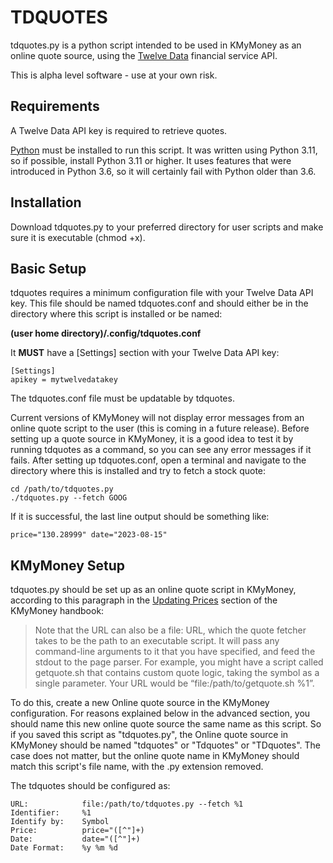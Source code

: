 # TDQUOTES
tdquotes.py is a python script intended to be used in KMyMoney as an online quote source, using the [Twelve Data](https://twelvedata.com/) financial service API.

This is alpha level software - use at your own risk.

## Requirements
A Twelve Data API key is required to retrieve quotes.  

[Python](https://www.python.org/) must be installed to run this script. It was written using Python 3.11, so if possible, install Python 3.11 or higher.  It uses features that were introduced in Python 3.6, so it will certainly fail with Python older than 3.6.

## Installation
Download tdquotes.py to your preferred directory for user scripts and make sure it is executable (chmod +x).

## Basic Setup
tdquotes requires a minimum configuration file with your Twelve Data API key. This file should be named tdquotes.conf and should either be in the directory where this script is installed or be named:

**(user home directory)/.config/tdquotes.conf** 

It **MUST** have a [Settings] section with your Twelve Data API key:

```
[Settings] 
apikey = mytwelvedatakey
```
The tdquotes.conf file must be updatable by tdquotes.

Current versions of KMyMoney will not display error messages from an online quote script to the user (this is coming in a future release). Before setting up a quote source in KMyMoney, it is a good idea to test it by running tdquotes as a command, so you can see any error messages if it fails. After setting up tdquotes.conf, open a terminal and navigate to the directory where this is installed and try to fetch a stock quote:

```
cd /path/to/tdquotes.py
./tdquotes.py --fetch GOOG
```
If it is successful, the last line output should be something like:

```
price="130.28999" date="2023-08-15"
```

## KMyMoney Setup
tdquotes.py should be set up as an online quote script in KMyMoney, according to this paragraph in the [Updating Prices](https://docs.kde.org/stable5/en/kmymoney/kmymoney/details.investments.prices.html#details.investments.onlinequotes) section of the KMyMoney handbook:

> Note that the URL can also be a file: URL, which the quote fetcher takes to be the path to an executable script. It will pass any command-line arguments to it that you have specified, and feed the stdout to the page parser. For example, you might have a script called getquote.sh that contains custom quote logic, taking the symbol as a single parameter. Your URL would be “file:/path/to/getquote.sh %1”.

To do this, create a new Online quote source in the KMyMoney configuration.  For reasons explained below in the advanced section, you should name this new online quote source the same name as this script. So if you saved this script as "tdquotes.py", the Online quote source in KMyMoney should be named "tdquotes" or "Tdquotes" or "TDquotes".  The case does not matter, but the online quote name in KMyMoney should match this script's file name, with the .py extension removed.

The tdquotes should be configured as:

```
URL:            file:/path/to/tdquotes.py --fetch %1
Identifier:     %1
Identify by:    Symbol
Price:          price="([^"]+)
Date:           date="([^"]+)
Date Format:    %y %m %d

```
